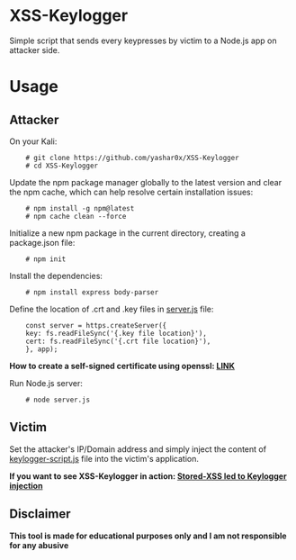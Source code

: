 # XSS-Keylogger
Simple script that sends every keypresses by victim to a Node.js app on attacker side.

# Usage
## Attacker

On your Kali:

        # git clone https://github.com/yashar0x/XSS-Keylogger
        # cd XSS-Keylogger

Update the npm package manager globally to the latest version and clear the npm cache, which can help resolve certain installation issues:

        # npm install -g npm@latest
        # npm cache clean --force

Initialize a new npm package in the current directory, creating a package.json file:

        # npm init

Install the dependencies:

        # npm install express body-parser

Define the location of .crt and .key files in [server.js](server.js) file:

        const server = https.createServer({
        key: fs.readFileSync('{.key file location}'),
        cert: fs.readFileSync('{.crt file location}'),
        }, app);

**How to create a self-signed certificate using openssl: [LINK](https://devopscube.com/create-self-signed-certificates-openssl/)**

Run Node.js server:

        # node server.js

## Victim

Set the attacker's IP/Domain address and simply inject the content of [keylogger-script.js](keylogger-script.js) file into the victim's application.

**If you want to see XSS-Keylogger in action: [Stored-XSS led to Keylogger injection](https://infosecwriteups.com/stored-xss-led-to-keylogger-injection-c788ab681eb)**

## Disclaimer
**This tool is made for educational purposes only and I am not responsible for any abusive**
